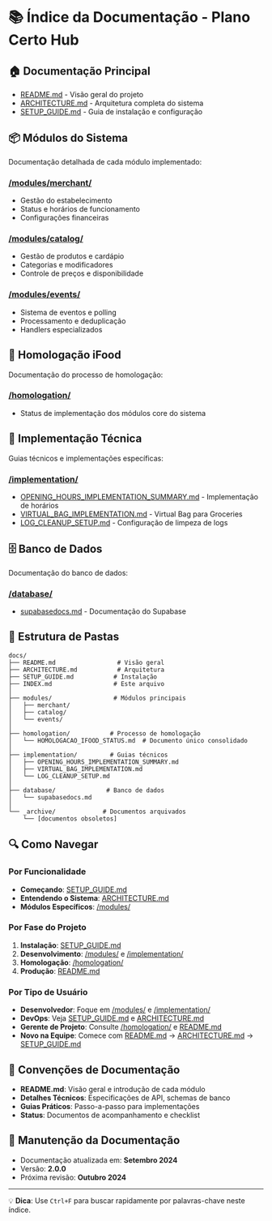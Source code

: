 # 📚 Índice da Documentação - Plano Certo Hub

## 🏠 Documentação Principal
- [README.md](./README.md) - Visão geral do projeto
- [ARCHITECTURE.md](./ARCHITECTURE.md) - Arquitetura completa do sistema
- [SETUP_GUIDE.md](./SETUP_GUIDE.md) - Guia de instalação e configuração

## 📦 Módulos do Sistema
Documentação detalhada de cada módulo implementado:

### [/modules/merchant/](./modules/merchant/)
- Gestão do estabelecimento
- Status e horários de funcionamento
- Configurações financeiras

### [/modules/catalog/](./modules/catalog/)
- Gestão de produtos e cardápio
- Categorias e modificadores
- Controle de preços e disponibilidade

### [/modules/events/](./modules/events/)
- Sistema de eventos e polling
- Processamento e deduplicação
- Handlers especializados

## 🚀 Homologação iFood
Documentação do processo de homologação:

### [/homologation/](./homologation/)
- Status de implementação dos módulos core do sistema

## 🔧 Implementação Técnica
Guias técnicos e implementações específicas:

### [/implementation/](./implementation/)
- [OPENING_HOURS_IMPLEMENTATION_SUMMARY.md](./implementation/OPENING_HOURS_IMPLEMENTATION_SUMMARY.md) - Implementação de horários
- [VIRTUAL_BAG_IMPLEMENTATION.md](./implementation/VIRTUAL_BAG_IMPLEMENTATION.md) - Virtual Bag para Groceries
- [LOG_CLEANUP_SETUP.md](./implementation/LOG_CLEANUP_SETUP.md) - Configuração de limpeza de logs

## 🗄️ Banco de Dados
Documentação do banco de dados:

### [/database/](./database/)
- [supabasedocs.md](./database/supabasedocs.md) - Documentação do Supabase

## 📁 Estrutura de Pastas

```
docs/
├── README.md                 # Visão geral
├── ARCHITECTURE.md           # Arquitetura
├── SETUP_GUIDE.md           # Instalação
├── INDEX.md                 # Este arquivo
│
├── modules/                 # Módulos principais
│   ├── merchant/
│   ├── catalog/
│   └── events/
│
├── homologation/           # Processo de homologação
│   └── HOMOLOGACAO_IFOOD_STATUS.md  # Documento único consolidado
│
├── implementation/         # Guias técnicos
│   ├── OPENING_HOURS_IMPLEMENTATION_SUMMARY.md
│   ├── VIRTUAL_BAG_IMPLEMENTATION.md
│   └── LOG_CLEANUP_SETUP.md
│
├── database/              # Banco de dados
│   └── supabasedocs.md
│
└── _archive/             # Documentos arquivados
    └── [documentos obsoletos]
```

## 🔍 Como Navegar

### Por Funcionalidade
- **Começando**: [SETUP_GUIDE.md](./SETUP_GUIDE.md)
- **Entendendo o Sistema**: [ARCHITECTURE.md](./ARCHITECTURE.md)
- **Módulos Específicos**: [/modules/](./modules/)

### Por Fase do Projeto
1. **Instalação**: [SETUP_GUIDE.md](./SETUP_GUIDE.md)
2. **Desenvolvimento**: [/modules/](./modules/) e [/implementation/](./implementation/)
3. **Homologação**: [/homologation/](./homologation/)
4. **Produção**: [README.md](./README.md#deploy-em-produção)

### Por Tipo de Usuário
- **Desenvolvedor**: Foque em [/modules/](./modules/) e [/implementation/](./implementation/)
- **DevOps**: Veja [SETUP_GUIDE.md](./SETUP_GUIDE.md) e [ARCHITECTURE.md](./ARCHITECTURE.md)
- **Gerente de Projeto**: Consulte [/homologation/](./homologation/) e [README.md](./README.md)
- **Novo na Equipe**: Comece com [README.md](./README.md) → [ARCHITECTURE.md](./ARCHITECTURE.md) → [SETUP_GUIDE.md](./SETUP_GUIDE.md)

## 📝 Convenções de Documentação

- **README.md**: Visão geral e introdução de cada módulo
- **Detalhes Técnicos**: Especificações de API, schemas de banco
- **Guias Práticos**: Passo-a-passo para implementações
- **Status**: Documentos de acompanhamento e checklist

## 🔄 Manutenção da Documentação

- Documentação atualizada em: **Setembro 2024**
- Versão: **2.0.0**
- Próxima revisão: **Outubro 2024**

---

💡 **Dica**: Use `Ctrl+F` para buscar rapidamente por palavras-chave neste índice.